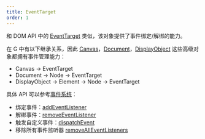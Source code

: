 ```yaml
---
title: EventTarget
order: 1
---
```


和 DOM API 中的 [EventTarget](https://developer.mozilla.org/en-US/docs/Web/API/EventTarget) 类似，该对象提供了事件绑定/解绑的能力。

在 G 中有以下继承关系，因此 [Canvas](/zh/docs/api/canvas)，[Document](/zh/docs/api/builtin-objects/document)，[DisplayObject](/zh/docs/api/basic/display-object) 这些高级对象都拥有事件管理能力：

-   Canvas -> EventTarget
-   Document -> Node -> EventTarget
-   DisplayObject -> Element -> Node -> EventTarget

具体 API 可以参考[事件系统](/zh/docs/api/event)：

-   绑定事件：[addEventListener](/zh/docs/api/event#addeventlistener)
-   解绑事件：[removeEventListener](/zh/docs/api/event#removeeventlistener)
-   触发自定义事件：[dispatchEvent](/zh/docs/api/event#dispatchevent)
-   移除所有事件监听器 [removeAllEventListeners](/zh/docs/api/event#removealleventlisteners)
